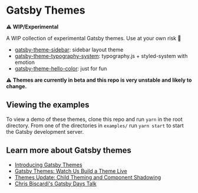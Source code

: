 
# Gatsby Themes

:warning: **WIP/Experimental**

A WIP collection of experimental Gatsby themes. Use at your own risk :ghost:

- [gatsby-theme-sidebar](themes/gatsby-theme-sidebar): sidebar layout theme
- [gatsby-theme-typography-system](themes/gatsby-theme-typography-system): typography.js + styled-system with emotion
- [gatsby-theme-hello-color](themes/gatsby-theme-hello-color): just for fun

:warning: **Themes are currently in beta and this repo is very unstable and likely to change.**

## Viewing the examples

To view a demo of these themes, clone this repo and run `yarn` in the root directory.
From one of the directories in `examples/` run `yarn start` to start the Gatsby development server.

## Learn more about Gatsby themes

- [Introducing Gatsby Themes][]
- [Gatsby Themes: Watch Us Build a Theme Live][livestream]
- [Themes Update: Child Theming and Component Shadowing][update]
- [Chris Biscardi's Gatsby Days Talk](https://www.youtube.com/watch?v=wX84vXBpMR8)

[introducing gatsby themes]: https://www.gatsbyjs.org/blog/2018-11-11-introducing-gatsby-themes/
[update]: https://www.gatsbyjs.org/blog/2019-01-29-themes-update-child-theming-and-component-shadowing/
[livestream]: https://www.gatsbyjs.org/blog/2019-02-11-gatsby-themes-livestream-and-example/

<!--

## Notes

- jxnblk/typography
- theme-rebass

-->
